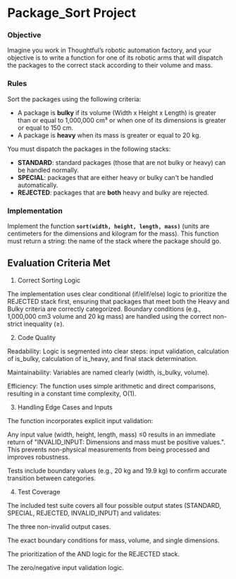 # Package_Sort Project

### Objective

Imagine you work in Thoughtful’s robotic automation factory, and your objective is to write a function for one of its robotic arms that will dispatch the packages to the correct stack according to their volume and mass.

### Rules

Sort the packages using the following criteria:

- A package is **bulky** if its volume (Width x Height x Length) is greater than or equal to 1,000,000 cm³ or when one of its dimensions is greater or equal to 150 cm.
- A package is **heavy** when its mass is greater or equal to 20 kg.

You must dispatch the packages in the following stacks:

- **STANDARD**: standard packages (those that are not bulky or heavy) can be handled normally.
- **SPECIAL**: packages that are either heavy or bulky can't be handled automatically.
- **REJECTED**: packages that are **both** heavy and bulky are rejected.

### Implementation

Implement the function **`sort(width, height, length, mass)`** (units are centimeters for the dimensions and kilogram for the mass). This function must return a string: the name of the stack where the package should go. 

## Evaluation Criteria Met

1. Correct Sorting Logic

The implementation uses clear conditional (if/elif/else) logic to prioritize the REJECTED stack first, ensuring that packages that meet both the Heavy and Bulky criteria are correctly categorized. Boundary conditions (e.g., 1,000,000 cm3 volume and 20 kg mass) are handled using the correct non-strict inequality (≥).

2. Code Quality

Readability: Logic is segmented into clear steps: input validation, calculation of is_bulky, calculation of is_heavy, and final stack determination.

Maintainability: Variables are named clearly (width, is_bulky, volume).

Efficiency: The function uses simple arithmetic and direct comparisons, resulting in a constant time complexity, O(1).

3. Handling Edge Cases and Inputs

The function incorporates explicit input validation:

Any input value (width, height, length, mass) ≤0 results in an immediate return of "INVALID_INPUT: Dimensions and mass must be positive values.". This prevents non-physical measurements from being processed and improves robustness.

Tests include boundary values (e.g., 20 kg and 19.9 kg) to confirm accurate transition between categories.

4. Test Coverage

The included test suite covers all four possible output states (STANDARD, SPECIAL, REJECTED, INVALID\_INPUT) and validates:

The three non-invalid output cases.

The exact boundary conditions for mass, volume, and single dimensions.

The prioritization of the AND logic for the REJECTED stack.

The zero/negative input validation logic.
